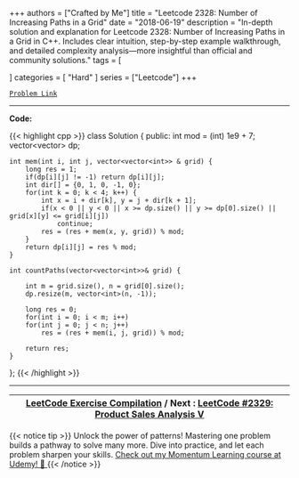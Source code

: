 
+++
authors = ["Crafted by Me"]
title = "Leetcode 2328: Number of Increasing Paths in a Grid"
date = "2018-06-19"
description = "In-depth solution and explanation for Leetcode 2328: Number of Increasing Paths in a Grid in C++. Includes clear intuition, step-by-step example walkthrough, and detailed complexity analysis—more insightful than official and community solutions."
tags = [
    
]
categories = [
    "Hard"
]
series = ["Leetcode"]
+++



[`Problem Link`](https://leetcode.com/problems/number-of-increasing-paths-in-a-grid/description/)

---

**Code:**

{{< highlight cpp >}}
class Solution {
public:
    int mod = (int) 1e9 + 7;
    vector<vector<int>> dp;

    int mem(int i, int j, vector<vector<int>> & grid) {
        long res = 1;
        if(dp[i][j] != -1) return dp[i][j];
        int dir[] = {0, 1, 0, -1, 0};
        for(int k = 0; k < 4; k++) {
            int x = i + dir[k], y = j + dir[k + 1];
            if(x < 0 || y < 0 || x >= dp.size() || y >= dp[0].size() || grid[x][y] <= grid[i][j])
                continue;
            res = (res + mem(x, y, grid)) % mod;
        }
        return dp[i][j] = res % mod;
    }
    
    int countPaths(vector<vector<int>>& grid) {
        
        int m = grid.size(), n = grid[0].size();
        dp.resize(m, vector<int>(n, -1));
        
        long res = 0;
        for(int i = 0; i < m; i++)
        for(int j = 0; j < n; j++)
            res = (res + mem(i, j, grid)) % mod;
        
        return res;
    }
};
{{< /highlight >}}


---

| [LeetCode Exercise Compilation](https://grid47.xyz/leetcode/) / Next : [LeetCode #2329: Product Sales Analysis V](https://grid47.xyz/posts/leetcode_2329) |
| --- |
{{< notice tip >}}
Unlock the power of patterns! Mastering one problem builds a pathway to solve many more. Dive into practice, and let each problem sharpen your skills. [Check out my Momentum Learning course at Udemy! 🚀 ](https://www.udemy.com/course/algorithms-and-data-structures-in-cpp/)
{{< /notice >}}

